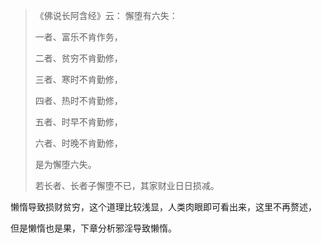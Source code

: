 > 《佛说长阿含经》云： 
> 懈堕有六失：
> 
> 一者、富乐不肯作务，
> 
> 二者、贫穷不肯勤修，
> 
> 三者、寒时不肯勤修，
> 
> 四者、热时不肯勤修，
> 
> 五者、时早不肯勤修，
> 
> 六者、时晚不肯勤修，
> 
> 是为懈堕六失。
> 
> 若长者、长者子懈堕不已，其家财业日日损减。

懒惰导致损财贫穷，这个道理比较浅显，人类肉眼即可看出来，这里不再赘述，

但是懒惰也是果，下章分析邪淫导致懒惰。